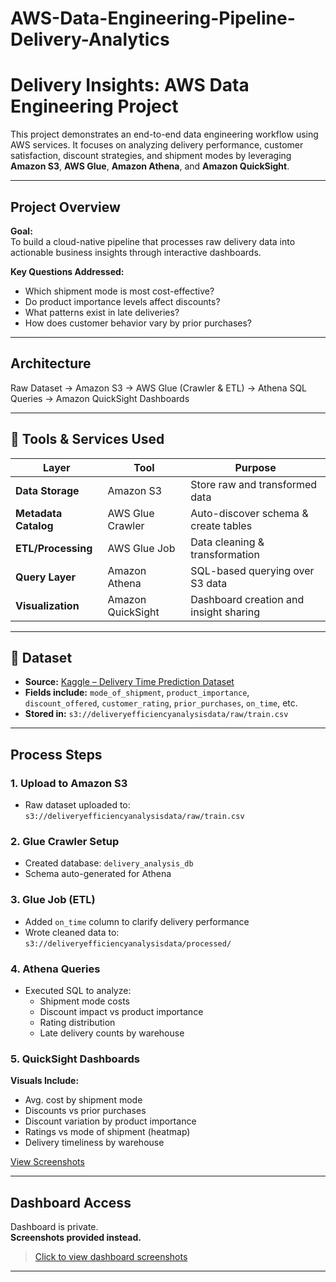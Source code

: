 # AWS-Data-Engineering-Pipeline-Delivery-Analytics
# **Delivery Insights: AWS Data Engineering Project**

This project demonstrates an end-to-end data engineering workflow using AWS services. It focuses on analyzing delivery performance, customer satisfaction, discount strategies, and shipment modes by leveraging **Amazon S3**, **AWS Glue**, **Amazon Athena**, and **Amazon QuickSight**.

---

## **Project Overview**

**Goal:**  
To build a cloud-native pipeline that processes raw delivery data into actionable business insights through interactive dashboards.

**Key Questions Addressed:**
- Which shipment mode is most cost-effective?
- Do product importance levels affect discounts?
- What patterns exist in late deliveries?
- How does customer behavior vary by prior purchases?

---

## **Architecture**
Raw Dataset → Amazon S3 → AWS Glue (Crawler & ETL) → Athena SQL Queries → Amazon QuickSight Dashboards

----

## 🔧 **Tools & Services Used**

| **Layer**             | **Tool**              | **Purpose**                                 |
|-----------------------|-----------------------|---------------------------------------------|
| **Data Storage**      | Amazon S3             | Store raw and transformed data              |
| **Metadata Catalog**  | AWS Glue Crawler      | Auto-discover schema & create tables        |
| **ETL/Processing**    | AWS Glue Job          | Data cleaning & transformation              |
| **Query Layer**       | Amazon Athena         | SQL-based querying over S3 data             |
| **Visualization**     | Amazon QuickSight     | Dashboard creation and insight sharing      |

---

## 📅 **Dataset**

- **Source:** [Kaggle – Delivery Time Prediction Dataset](https://www.kaggle.com/datasets/prachi13/customer-analytics)  
- **Fields include:** `mode_of_shipment`, `product_importance`, `discount_offered`, `customer_rating`, `prior_purchases`, `on_time`, etc.  
- **Stored in:** `s3://deliveryefficiencyanalysisdata/raw/train.csv`

---

## **Process Steps**

### **1. Upload to Amazon S3**
- Raw dataset uploaded to:  
  `s3://deliveryefficiencyanalysisdata/raw/train.csv`

### **2. Glue Crawler Setup**
- Created database: `delivery_analysis_db`  
- Schema auto-generated for Athena

### **3. Glue Job (ETL)**
- Added `on_time` column to clarify delivery performance  
- Wrote cleaned data to:  
  `s3://deliveryefficiencyanalysisdata/processed/`

### **4. Athena Queries**
- Executed SQL to analyze:
  - Shipment mode costs
  - Discount impact vs product importance
  - Rating distribution
  - Late delivery counts by warehouse

### **5. QuickSight Dashboards**
**Visuals Include:**
- Avg. cost by shipment mode  
- Discounts vs prior purchases  
- Discount variation by product importance  
- Ratings vs mode of shipment (heatmap)  
- Delivery timeliness by warehouse  

 [View Screenshots](./quicksight/dashboard_screenshots)

---

## **Dashboard Access**

 Dashboard is private.  
 **Screenshots provided instead.**  
> [Click to view dashboard screenshots](./quicksight/dashboard_screenshots)

---

